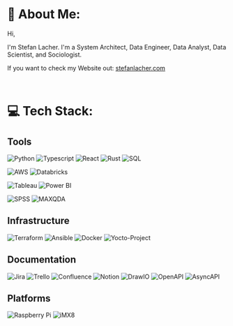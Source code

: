 # 💫 About Me:
Hi,

I'm Stefan Lacher.
I'm a System Architect, Data Engineer, Data Analyst, Data Scientist, and Sociologist.

If you want to check my Website out:
[stefanlacher.com](https://stefanlacher.com/)

<br>


# 💻 Tech Stack:

## Tools
![Python](https://img.shields.io/badge/-Python-306998?style=for-the-badge)
![Typescript](https://img.shields.io/badge/-Typescript-719af4?style=for-the-badge)
![React](https://img.shields.io/badge/-React-61DBFB?style=for-the-badge)
![Rust](https://img.shields.io/badge/-Rust-black?style=for-the-badge)
![SQL](https://img.shields.io/badge/-SQL-F29111?style=for-the-badge)

![AWS](https://img.shields.io/badge/-AWS-FF9900?style=for-the-badge)
![Databricks](https://img.shields.io/badge/-Databricks-FF3621?style=for-the-badge)

![Tableau](https://img.shields.io/badge/-Tableau-darkblue?style=for-the-badge)
![Power BI](https://img.shields.io/badge/-PowerBI-yellow?style=for-the-badge)

![SPSS](https://img.shields.io/badge/-SPSS-red?style=for-the-badge)
![MAXQDA](https://img.shields.io/badge/-MAXQDA-0D3999?style=for-the-badge)

## Infrastructure
![Terraform](https://img.shields.io/badge/-Terraform-7B42BC?style=for-the-badge)
![Ansible](https://img.shields.io/badge/-Ansible-black?style=for-the-badge)
![Docker](https://img.shields.io/badge/-docker-33BBFF?style=for-the-badge)
![Yocto-Project](https://img.shields.io/badge/-Yocto_Project-black?style=for-the-badge)

## Documentation
![Jira](https://img.shields.io/badge/-Jira-2234EA?style=for-the-badge)
![Trello](https://img.shields.io/badge/-Trello-357FC4?style=for-the-badge)
![Confluence](https://img.shields.io/badge/-Confluence-2234EA?style=for-the-badge)
![Notion](https://img.shields.io/badge/-Notion-white?style=for-the-badge)
![DrawIO](https://img.shields.io/badge/-DrawIO-orange?style=for-the-badge)
![OpenAPI](https://img.shields.io/badge/-OpenAPI-green?style=for-the-badge)
![AsyncAPI](https://img.shields.io/badge/-AsyncAPI-8851fb?style=for-the-badge)

## Platforms
![Raspberry Pi](https://img.shields.io/badge/-RaspberryPi-C51A4A?style=for-the-badge)
![iMX8](https://img.shields.io/badge/-iMX8-darkblue?style=for-the-badge)
